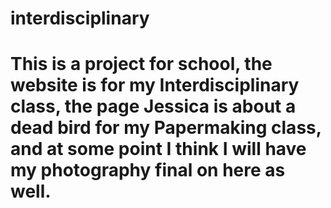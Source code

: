 # interdisciplinary
# This is a project for school, the website is for my Interdisciplinary class, the page Jessica is about a dead bird for my Papermaking class, and at some point I think I will have my photography final on here as well.
